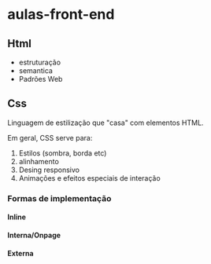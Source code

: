 # aulas-front-end

## Html


- estruturação
- semantica
- Padrões Web

## Css

Linguagem de estilização que "casa" com elementos HTML.

Em geral, CSS serve para:

1. Estilos (sombra, borda etc)
2. alinhamento
3. Desing responsivo
4. Animações e efeitos especiais de interação

### Formas de implementação

#### Inline

#### Interna/Onpage

#### Externa


